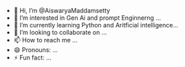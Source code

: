 - 👋 Hi, I’m @AiswaryaMaddamsetty
- 👀 I’m interested in Gen Ai and prompt Enginnerng ...
- 🌱 I’m currently learning Python and Aritficial intelligence...
- 💞️ I’m looking to collaborate on ...
- 📫 How to reach me ...
- 😄 Pronouns: ...
- ⚡ Fun fact: ...

<!---
AiswaryaMaddamsetty/AiswaryaMaddamsetty is a ✨ special ✨ repository because its `README.md` (this file) appears on your GitHub profile.
You can click the Preview link to take a look at your changes.
--->
